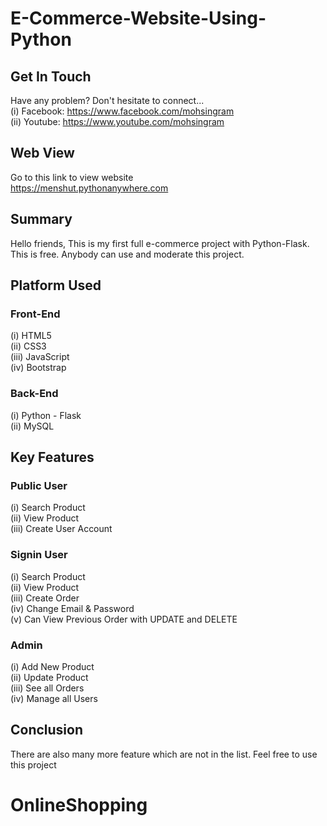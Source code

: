 # E-Commerce-Website-Using-Python

## Get In Touch
Have any problem? Don't hesitate to connect... <br>
(i) Facebook: https://www.facebook.com/mohsingram <br>
(ii) Youtube: https://www.youtube.com/mohsingram <br>

## Web View
Go to this link to view website <br>
https://menshut.pythonanywhere.com

## Summary
Hello friends, This is my first full e-commerce project with Python-Flask. This is free. Anybody can use and moderate this project.

## Platform Used
### Front-End
  (i) HTML5 <br>
  (ii) CSS3 <br>
  (iii) JavaScript <br>
  (iv) Bootstrap <br>

### Back-End
  (i) Python - Flask <br>
  (ii) MySQL <br>

## Key Features
### Public User
(i) Search Product <br>
(ii) View Product <br>
(iii) Create User Account <br>

### Signin User
(i) Search Product <br>
(ii) View Product <br>
(iii) Create Order <br>
(iv) Change Email & Password <br>
(v) Can View Previous Order with UPDATE and DELETE <br>

### Admin
(i) Add New Product <br>
(ii) Update Product <br>
(iii) See all Orders <br>
(iv) Manage all Users <br>

## Conclusion
There are also many more feature which are not in the list. Feel free to use this project
# OnlineShopping
